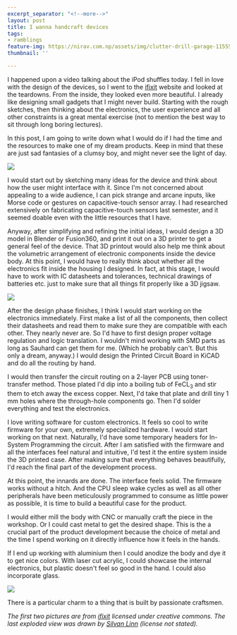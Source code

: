 ```yaml
---
excerpt_separator: "<!--more-->"
layout: post
title: I wanna handcraft devices
tags:
- ramblings
feature-img: https://nirav.com.np/assets/img/clutter-drill-garage-115558.jpg
thumbnail: ''

---
```

I happened upon a video talking about the iPod shuffles today. I fell in love with the design of the devices, so I went to the [ifixit](https://www.ifixit.com/Teardown/iPod+shuffle+3rd+Generation+Teardown/673) website and looked at the teardowns. From the inside, they looked even more beautiful. I already like designing small gadgets that I might never build. Starting with the rough sketches, then thinking about the electronics, the user experience and all other constraints is a great mental exercise (not to mention the best way to sit through long boring lectures).

<!--more-->

In this post, I am going to write down what I would do if I had the time and the resources to make one of my dream products. Keep in mind that these are just sad fantasies of a clumsy boy, and might never see the light of day.

![](https://nirav.com.np/assets/img/EamggrwEhwoBS16W.full.jpg)

I would start out by sketching many ideas for the device and think about how the user might interface with it. Since I'm not concerned about appealing to a wide audience, I can pick strange and arcane inputs, like Morse code or gestures on capacitive-touch sensor array. I had researched extensively on fabricating capacitive-touch sensors last semester, and it seemed doable even with the little resources that I have.

Anyway, after simplifying and refining the initial ideas, I would design a 3D model in Blender or Fusion360, and print it out on a 3D printer to get a general feel of the device. That 3D printout would also help me think about the volumetric arrangement of electronic components inside the device body. At this point, I would have to really think about whether all the electronics fit inside the housing I designed. In fact, at this stage, I would have to work with IC datasheets and tolerances, technical drawings of batteries etc. just to make sure that all things fit properly like a 3D jigsaw.

![](https://nirav.com.np/assets/img/ipodsh3.jpg)

After the design phase finishes, I think I would start working on the electronics immediately. First make a list of all the components, then collect their datasheets and read them to make sure they are compatible with each other. They nearly never are. So I'd have to first design proper voltage regulation and logic translation. I wouldn't mind working with SMD parts as long as Sauhard can get them for me. (Which he probably can't. But this only a dream, anyway.) I would design the Printed Circuit Board in KiCAD and do all the routing by hand.

I would then transfer the circuit routing on a 2-layer PCB using toner-transfer method. Those plated I'd dip into a boiling tub of FeCL<sub>3</sub> and stir them to etch away the excess copper. Next, I'd take that plate and drill tiny 1 mm holes where the through-hole components go. Then I'd solder everything and test the electronics.

I love writing software for custom electronics. It feels so cool to write firmware for your own, extremely specialized hardware. I would start working on that next. Naturally, I'd have some temporary headers for  In-System Programming the circuit. After I am satisfied with the firmware and all the interfaces feel natural and intuitive, I'd test it the entire system inside the 3D printed case. After making sure that everything behaves beautifully, I'd reach the final part of the development process.

At this point, the innards are done. The interface feels solid. The firmware works without a hitch. And the CPU sleep wake cycles as well as all other peripherals have been meticulously programmed to consume as little power as possible, it is time to build a beautiful case for the product.

I would either mill the body with CNC or manually craft the piece in the workshop. Or I could cast metal to get the desired shape. This is the a crucial part of the product development because the choice of metal and the time I spend working on it directly influence how it feels in the hands.

If I end up working with aluminium then I could anodize the body and dye it to get nice colors. With laser cut acrylic, I could showcase the internal electronics, but plastic doesn't feel so good in the hand. I could also incorporate glass.

![](https://nirav.com.np/assets/img/tech_1.jpg)

There is a particular charm to a thing that is built by passionate craftsmen.

_The first two pictures are from_ [_ifixit_](https://ifixit.com) _licensed under creative commons. The last exploded view was drawn by_ [_Silvan Linn_](http://www.silvanlinn.com) _(license not stated)._
